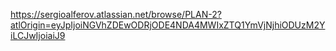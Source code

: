 https://sergioalferov.atlassian.net/browse/PLAN-2?atlOrigin=eyJpIjoiNGVhZDEwODRjODE4NDA4MWIxZTQ1YmVjNjhiODUzM2YiLCJwIjoiaiJ9
